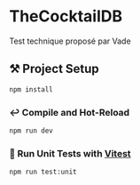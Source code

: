 # TheCocktailDB

Test technique proposé par Vade

## ⚒️ Project Setup

```sh
npm install
```

### ↩️ Compile and Hot-Reload

```sh
npm run dev
```

### 🚦 Run Unit Tests with [Vitest](https://vitest.dev/)

```sh
npm run test:unit
```
